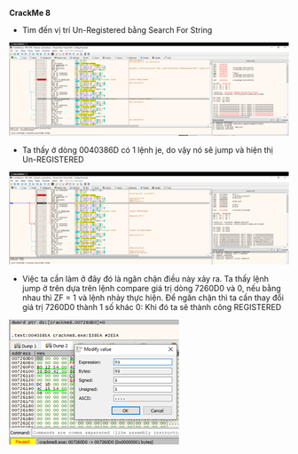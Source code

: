 **CrackMe 8**

- Tìm đến vị trí Un-Registered bằng Search For String

![](images/CrackMe8.1.png)
 
- Ta thấy ở dòng 0040386D có 1 lệnh je, do vậy nó sẽ jump và hiện thị Un-REGISTERED

![](images/CrackMe8.2.png)
 
- Việc ta cần làm ở đây đó là ngăn chặn điều này xảy ra. Ta thấy lệnh jump ở trên dựa trên lệnh compare giá trị dòng 7260D0 và 0, nếu bằng nhau thì ZF = 1 và lệnh nhảy thực hiện. Để ngăn chặn thì ta cần thay đổi giá trị 7260D0 thành 1 số khác 0: 
Khi đó ta sẽ thành công REGISTERED
   
![](images/CrackMe8.3.png)
